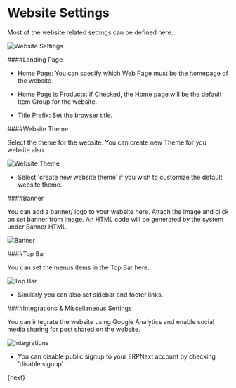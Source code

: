 <!-- add-breadcrumbs -->
# Website Settings

Most of the website related settings can be defined here.

<img class="screenshot" alt="Website Settings" src="/docs/assets/img/website/website-settings.png">

####Landing Page

* Home Page: You can specify which [Web Page](/docs/user/manual/en/website/web-page.html) must be the homepage of the website

* Home Page is Products: if Checked, the Home page will be the default Item Group for the website.

* Title Prefix: Set the browser title.

####Website Theme

Select the theme for the website. You can create new Theme for you website also.

<img class="screenshot" alt="Website Theme" src="/docs/assets/img/website/website-theme.png">

* Select 'create new website theme' if you wish to customize the default website theme.

####Banner

You can add a banner/ logo to your website here. Attach the image and click on set banner from Image.
An HTML code will be generated by the system under Banner HTML.

<img class="screenshot" alt="Banner" src="/docs/assets/img/website/banner.png">

####Top Bar

You can set the menus items in the Top Bar here.

<img class="screenshot" alt="Top Bar" src="/docs/assets/img/website/top-bar.png">

 * Similarly you can also set sidebar and footer links.
 
####Integrations & Miscellaneous Settings

You can integrate the website using Google Analytics and enable social media sharing for post shared on the website.

<img class="screenshot" alt="Integrations" src="/docs/assets/img/website/integrations.png">

* You can disable public signup to your ERPNext account by checking 'disable signup'

{next}

